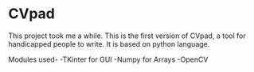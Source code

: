 # CVpad
This project took me a while. This is the first version of CVpad, a tool for handicapped people to write.
It is based on python language.

Modules used-
-TKinter for GUI
-Numpy for Arrays
-OpenCV
